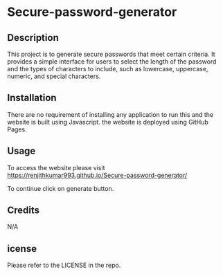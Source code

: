 # Secure-password-generator

## Description

This project is to generate secure passwords that meet certain criteria. It provides a simple interface for users to select the length of the password and the types of characters to include, such as lowercase, uppercase, numeric, and special characters.



## Installation

There are no requirement of installing any application to run this and the website is built using Javascript.
the website is deployed using GitHub Pages.


## Usage

To access the website please visit https://renjithkumar993.github.io/Secure-password-generator/

To continue click on generate button.

## Credits
N/A

## icense
Please refer to the LICENSE in the repo.